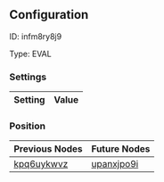 # <nil>
## Configuration
ID:  infm8ry8j9

Type: EVAL 


### Settings
| Setting | Value  |
| :------------------------ | ---------------------------------------- |
 




### Position
| Previous Nodes | Future Nodes |
| :------------- | ------------ |
| [kpq6uykwvz](./kpq6uykwvz.md) | [upanxjpo9i](./upanxjpo9i.md) |